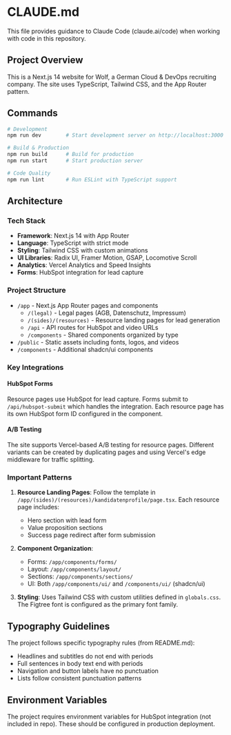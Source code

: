 # CLAUDE.md

This file provides guidance to Claude Code (claude.ai/code) when working with code in this repository.

## Project Overview

This is a Next.js 14 website for Wolf, a German Cloud & DevOps recruiting company. The site uses TypeScript, Tailwind CSS, and the App Router pattern.

## Commands

```bash
# Development
npm run dev        # Start development server on http://localhost:3000

# Build & Production
npm run build      # Build for production
npm run start      # Start production server

# Code Quality
npm run lint       # Run ESLint with TypeScript support
```

## Architecture

### Tech Stack
- **Framework**: Next.js 14 with App Router
- **Language**: TypeScript with strict mode
- **Styling**: Tailwind CSS with custom animations
- **UI Libraries**: Radix UI, Framer Motion, GSAP, Locomotive Scroll
- **Analytics**: Vercel Analytics and Speed Insights
- **Forms**: HubSpot integration for lead capture

### Project Structure
- `/app` - Next.js App Router pages and components
  - `/(legal)` - Legal pages (AGB, Datenschutz, Impressum)
  - `/(sides)/(resources)` - Resource landing pages for lead generation
  - `/api` - API routes for HubSpot and video URLs
  - `/components` - Shared components organized by type
- `/public` - Static assets including fonts, logos, and videos
- `/components` - Additional shadcn/ui components

### Key Integrations

#### HubSpot Forms
Resource pages use HubSpot for lead capture. Forms submit to `/api/hubspot-submit` which handles the integration. Each resource page has its own HubSpot form ID configured in the component.

#### A/B Testing
The site supports Vercel-based A/B testing for resource pages. Different variants can be created by duplicating pages and using Vercel's edge middleware for traffic splitting.

### Important Patterns

1. **Resource Landing Pages**: Follow the template in `/app/(sides)/(resources)/kandidatenprofile/page.tsx`. Each resource page includes:
   - Hero section with lead form
   - Value proposition sections
   - Success page redirect after form submission

2. **Component Organization**:
   - Forms: `/app/components/forms/`
   - Layout: `/app/components/layout/`
   - Sections: `/app/components/sections/`
   - UI: Both `/app/components/ui/` and `/components/ui/` (shadcn/ui)

3. **Styling**: Uses Tailwind CSS with custom utilities defined in `globals.css`. The Figtree font is configured as the primary font family.

## Typography Guidelines

The project follows specific typography rules (from README.md):
- Headlines and subtitles do not end with periods
- Full sentences in body text end with periods
- Navigation and button labels have no punctuation
- Lists follow consistent punctuation patterns

## Environment Variables

The project requires environment variables for HubSpot integration (not included in repo). These should be configured in production deployment.